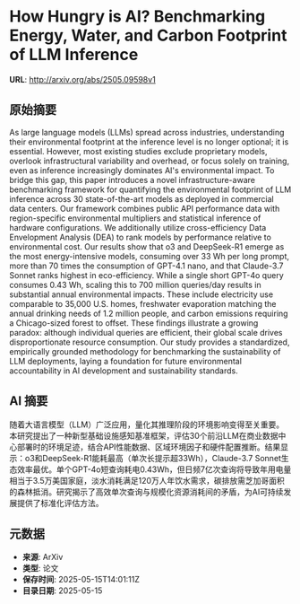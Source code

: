 # How Hungry is AI? Benchmarking Energy, Water, and Carbon Footprint of LLM Inference

**URL**: http://arxiv.org/abs/2505.09598v1

## 原始摘要

As large language models (LLMs) spread across industries, understanding their
environmental footprint at the inference level is no longer optional; it is
essential. However, most existing studies exclude proprietary models, overlook
infrastructural variability and overhead, or focus solely on training, even as
inference increasingly dominates AI's environmental impact. To bridge this gap,
this paper introduces a novel infrastructure-aware benchmarking framework for
quantifying the environmental footprint of LLM inference across 30
state-of-the-art models as deployed in commercial data centers. Our framework
combines public API performance data with region-specific environmental
multipliers and statistical inference of hardware configurations. We
additionally utilize cross-efficiency Data Envelopment Analysis (DEA) to rank
models by performance relative to environmental cost. Our results show that o3
and DeepSeek-R1 emerge as the most energy-intensive models, consuming over 33
Wh per long prompt, more than 70 times the consumption of GPT-4.1 nano, and
that Claude-3.7 Sonnet ranks highest in eco-efficiency. While a single short
GPT-4o query consumes 0.43 Wh, scaling this to 700 million queries/day results
in substantial annual environmental impacts. These include electricity use
comparable to 35,000 U.S. homes, freshwater evaporation matching the annual
drinking needs of 1.2 million people, and carbon emissions requiring a
Chicago-sized forest to offset. These findings illustrate a growing paradox:
although individual queries are efficient, their global scale drives
disproportionate resource consumption. Our study provides a standardized,
empirically grounded methodology for benchmarking the sustainability of LLM
deployments, laying a foundation for future environmental accountability in AI
development and sustainability standards.


## AI 摘要

随着大语言模型（LLM）广泛应用，量化其推理阶段的环境影响变得至关重要。本研究提出了一种新型基础设施感知基准框架，评估30个前沿LLM在商业数据中心部署时的环境足迹，结合API性能数据、区域环境因子和硬件配置推断。结果显示：o3和DeepSeek-R1能耗最高（单次长提示超33Wh），Claude-3.7 Sonnet生态效率最优。单个GPT-4o短查询耗电0.43Wh，但日频7亿次查询将导致年用电量相当于3.5万美国家庭，淡水消耗满足120万人年饮水需求，碳排放需芝加哥面积的森林抵消。研究揭示了高效单次查询与规模化资源消耗间的矛盾，为AI可持续发展提供了标准化评估方法。

## 元数据

- **来源**: ArXiv
- **类型**: 论文
- **保存时间**: 2025-05-15T14:01:11Z
- **目录日期**: 2025-05-15
